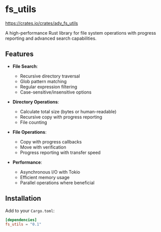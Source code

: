 # fs_utils
https://crates.io/crates/adv_fs_utils

A high-performance Rust library for file system operations with progress reporting and advanced search capabilities.

## Features

- **File Search**:
  - Recursive directory traversal
  - Glob pattern matching
  - Regular expression filtering
  - Case-sensitive/insensitive options

- **Directory Operations**:
  - Calculate total size (bytes or human-readable)
  - Recursive copy with progress reporting
  - File counting

- **File Operations**:
  - Copy with progress callbacks
  - Move with verification
  - Progress reporting with transfer speed

- **Performance**:
  - Asynchronous I/O with Tokio
  - Efficient memory usage
  - Parallel operations where beneficial

## Installation

Add to your `Cargo.toml`:

```toml
[dependencies]
fs_utils = "0.1"
